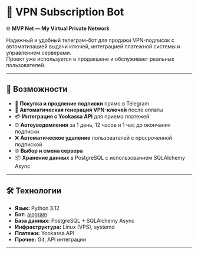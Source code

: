 # 🚀 VPN Subscription Bot
🌐 **MVP Net — My Virtual Private Network**

Надежный и удобный телеграм-бот для продажи VPN-подписок с автоматизацией выдачи ключей, интеграцией платежной системы и управлением серверами.  
Проект уже используется в продакшене и обслуживает реальных пользователей.

---

## 📌 Возможности
- 🛒 **Покупка и продление подписки** прямо в Telegram
- 🔑 **Автоматическая генерация VPN-ключей** после оплаты
- 💳 **Интеграция с Yookassa API** для приема платежей
- ⏰ **Автоуведомления** за 1 день, 12 часов и 1 час до окончания подписки
- ❌ **Автоматическое удаление** пользователей с просроченной подпиской
- 🌐 **Выбор и смена сервера**
- 📦 **Хранение данных** в PostgreSQL с использованием SQLAlchemy Async

---

## 🛠 Технологии
- **Язык:** Python 3.12
- **Бот:** [aiogram](https://docs.aiogram.dev/)
- **База данных:** PostgreSQL + SQLAlchemy Async
- **Инфраструктура:** Linux (VPS), systemd
- **Платежи:** Yookassa API
- **Прочее:** Git, API интеграции

---

